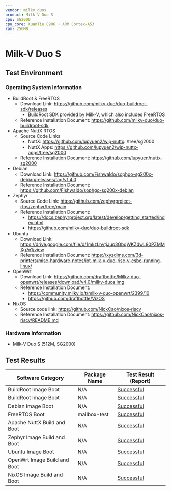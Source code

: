 ```yaml
---
vendor: milkv_duos
product: Milk-V Duo S
cpu: SG2000
cpu_core: XuanTie C906 + ARM Cortex-A53
ram: 256MB
---
```


# Milk-V Duo S

## Test Environment

### Operating System Information

- BuildRoot & FreeRTOS
  - Download Link: https://github.com/milkv-duo/duo-buildroot-sdk/releases
    - BuildRoot SDK provided by Milk-V, which also includes FreeRTOS
  - Reference Installation Document: https://github.com/milkv-duo/duo-buildroot-sdk
- Apache NuttX RTOS
  - Source Code Links
    - NuttX: https://github.com/lupyuen2/wip-nuttx: /tree/sg2000
    - NuttX Apps: https://github.com/lupyuen2/wip-nuttx-apps/tree/sg2000
  - Reference Installation Document: https://github.com/lupyuen/nuttx-sg2000
- Debian
  - Download Link: https://github.com/Fishwaldo/sophgo-sg200x-debian/releases/tag/v1.4.0
  - Reference Installation Document: https://github.com/Fishwaldo/sophgo-sg200x-debian
- Zephyr
  - Source Code Link: https://github.com/zephyrproject-rtos/zephyr/tree/main
  - Reference Installation Document:
      - https://docs.zephyrproject.org/latest/develop/getting_started/index.html
      - https://github.com/milkv-duo/duo-buildroot-sdk
- Ubuntu
  - Download Link: https://drive.google.com/file/d/1mkzLhvtjJup3GbgWKZdwL80PZMMXg7n1/view
  - Reference Installation Document: https://xyzdims.com/3d-printers/misc-hardware-notes/iot-milk-v-duo-risc-v-esbc-running-linux/
- OpenWrt
  - Download Link: https://github.com/draftbottle/Milkv-duo-openwrt/releases/download/v4.0/milkv-duos.img
  - Reference Installation Document:
	  - https://community.milkv.io/t/milk-v-duo-openwrt/2399/10
	  - https://github.com/draftbottle/VizOS
- NixOS
  - Source code link: https://github.com/NickCao/nixos-riscv
  - Reference Installation Document: https://github.com/NickCao/nixos-riscv/README.md


### Hardware Information

- Milk-V Duo S (512M, SG2000)

## Test Results

| Software Category            | Package Name | Test Result (Report)      |
| ---------------------------- | ------------ | ------------------------- |
| BuildRoot Image Boot         | N/A          | [Successful][BuildRoot]   |
| BuildRoot Image Boot         | N/A          | [Successful][BuildRootV2] |
| Debian Image Boot            | N/A          | [Successful][Debian]      |
| FreeRTOS Boot                | mailbox-test | [Successful][FreeRTOS]    |
| Apache NuttX Build and Boot  | N/A          | [Successful][NuttX]       |
| Zephyr Image Build and Boot  | N/A          | [Successful][Zephyr]      |
| Ubuntu Image Boot            | N/A          | [Successful][Ubuntu]      |
| OpenWrt Image Build and Boot | N/A          | [Successful][OpenWrt]     |
| NixOS Image Build and Boot   | N/A          | [Successful][NixOS]       |

[BuildRoot]: ./BuildRoot/README.md
[BuildRootV2]: ./BuildRoot/README_v2_.md
[Debian]: ./Debian/README.md
[FreeRTOS]: ./FreeRTOS/README.md
[NuttX]: ./NuttX/README.md
[Zephyr]: ./Zephyr/README.md
[Ubuntu]: ./Ubuntu/README.md
[OpenWrt]: ./OpenWrt/README.md
[NixOS]: ./NixOS/README.md
